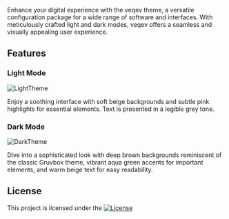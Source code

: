 Enhance your digital experience with the veqev theme, a versatile configuration package for a wide range of software and interfaces. With meticulously crafted light and dark modes, veqev offers a seamless and visually appealing user experience.

## Features

### Light Mode

![LightTheme](https://i.ibb.co/pysK8WG/veqev-Light.webp)

Enjoy a soothing interface with soft beige backgrounds and subtle pink highlights for essential elements. Text is presented in a legible grey tone.

### Dark Mode

![DarkTheme](https://i.ibb.co/W0nzysS/veqev-dark.webp)

Dive into a sophisticated look with deep brown backgrounds reminiscent of the classic Gruvbox theme, vibrant aqua green accents for important elements, and warm beige text for easy readability.

## License

This project is licensed under the [![License](https://img.shields.io/badge/license-MIT-blue.svg)](LICENSE)
